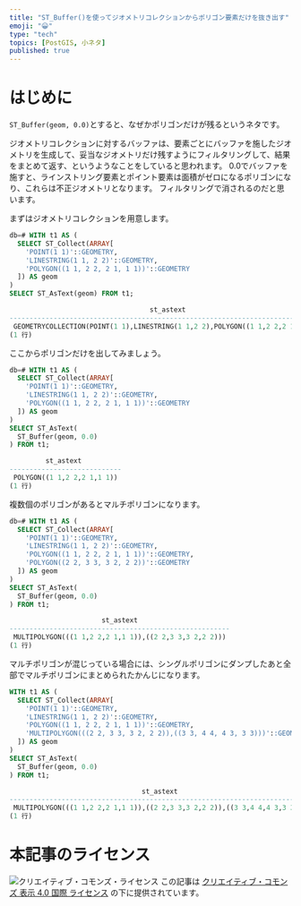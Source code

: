 ```yaml
---
title: "ST_Buffer()を使ってジオメトリコレクションからポリゴン要素だけを抜き出す"
emoji: "😀"
type: "tech"
topics: [PostGIS, 小ネタ]
published: true
---
```

# はじめに

``ST_Buffer(geom, 0.0)``とすると、なぜかポリゴンだけが残るというネタです。

ジオメトリコレクションに対するバッファは、要素ごとにバッファを施したジオメトリを生成して、妥当なジオメトリだけ残すようにフィルタリングして、結果をまとめて返す、というようなことをしていると思われます。
0.0でバッファを施すと、ラインストリング要素とポイント要素は面積がゼロになるポリゴンになり、これらは不正ジオメトリとなります。
フィルタリングで消されるのだと思います。

まずはジオメトリコレクションを用意します。

```sql
db=# WITH t1 AS (
  SELECT ST_Collect(ARRAY[
    'POINT(1 1)'::GEOMETRY,
    'LINESTRING(1 1, 2 2)'::GEOMETRY,
    'POLYGON((1 1, 2 2, 2 1, 1 1))'::GEOMETRY
  ]) AS geom
)
SELECT ST_AsText(geom) FROM t1;

                                   st_astext                                   
-------------------------------------------------------------------------------
 GEOMETRYCOLLECTION(POINT(1 1),LINESTRING(1 1,2 2),POLYGON((1 1,2 2,2 1,1 1)))
(1 行)
```

ここからポリゴンだけを出してみましょう。

```sql
db=# WITH t1 AS (
  SELECT ST_Collect(ARRAY[
    'POINT(1 1)'::GEOMETRY,
    'LINESTRING(1 1, 2 2)'::GEOMETRY,
    'POLYGON((1 1, 2 2, 2 1, 1 1))'::GEOMETRY
  ]) AS geom
)
SELECT ST_AsText(
  ST_Buffer(geom, 0.0)
) FROM t1;

         st_astext          
----------------------------
 POLYGON((1 1,2 2,2 1,1 1))
(1 行)
```

複数個のポリゴンがあるとマルチポリゴンになります。

```sql
db=# WITH t1 AS (
  SELECT ST_Collect(ARRAY[
    'POINT(1 1)'::GEOMETRY,
    'LINESTRING(1 1, 2 2)'::GEOMETRY,
    'POLYGON((1 1, 2 2, 2 1, 1 1))'::GEOMETRY,
    'POLYGON((2 2, 3 3, 3 2, 2 2))'::GEOMETRY
  ]) AS geom
)
SELECT ST_AsText(
  ST_Buffer(geom, 0.0)
) FROM t1;

                       st_astext                       
-------------------------------------------------------
 MULTIPOLYGON(((1 1,2 2,2 1,1 1)),((2 2,3 3,3 2,2 2)))
(1 行)
```

マルチポリゴンが混じっている場合には、シングルポリゴンにダンプしたあと全部でマルチポリゴンにまとめられたかんじになります。

```sql
WITH t1 AS (
  SELECT ST_Collect(ARRAY[
    'POINT(1 1)'::GEOMETRY,
    'LINESTRING(1 1, 2 2)'::GEOMETRY,
    'POLYGON((1 1, 2 2, 2 1, 1 1))'::GEOMETRY,
    'MULTIPOLYGON(((2 2, 3 3, 3 2, 2 2)),((3 3, 4 4, 4 3, 3 3)))'::GEOMETRY
  ]) AS geom
)
SELECT ST_AsText(
  ST_Buffer(geom, 0.0)
) FROM t1;

                                 st_astext                                 
---------------------------------------------------------------------------
 MULTIPOLYGON(((1 1,2 2,2 1,1 1)),((2 2,3 3,3 2,2 2)),((3 3,4 4,4 3,3 3)))
(1 行)
```

# 本記事のライセンス

![クリエイティブ・コモンズ・ライセンス](https://i.creativecommons.org/l/by/4.0/88x31.png)
この記事は [クリエイティブ・コモンズ 表示 4.0 国際 ライセンス](http://creativecommons.org/licenses/by/4.0/">) の下に提供されています。
